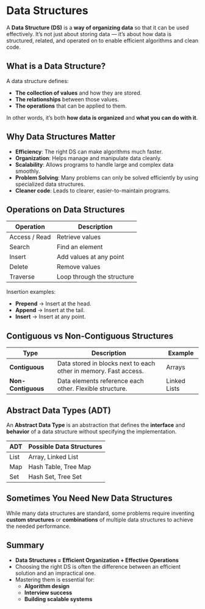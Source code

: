 # Data Structures

A **Data Structure (DS)** is a **way of organizing data** so that it can be used effectively. It’s not just about storing data — it’s about how data is structured, related, and operated on to enable efficient algorithms and clean code.

## What is a Data Structure?

A data structure defines:

- **The collection of values** and how they are stored.
- **The relationships** between those values.
- **The operations** that can be applied to them.

In other words, it’s both **how data is organized** and **what you can do with it**.

## Why Data Structures Matter

- **Efficiency**: The right DS can make algorithms much faster.
- **Organization**: Helps manage and manipulate data cleanly.
- **Scalability**: Allows programs to handle large and complex data smoothly.
- **Problem Solving**: Many problems can only be solved efficiently by using specialized data structures.
- **Cleaner code**: Leads to clearer, easier-to-maintain programs.

## Operations on Data Structures

| Operation     | Description                |
| ------------- | -------------------------- |
| Access / Read | Retrieve values            |
| Search        | Find an element            |
| Insert        | Add values at any point    |
| Delete        | Remove values              |
| Traverse      | Loop through the structure |

Insertion examples:

- **Prepend** → Insert at the head.
- **Append** → Insert at the tail.
- **Insert** → Insert at any point.

## Contiguous vs Non-Contiguous Structures

| Type               | Description                                                      | Example      |
| ------------------ | ---------------------------------------------------------------- | ------------ |
| **Contiguous**     | Data stored in blocks next to each other in memory. Fast access. | Arrays       |
| **Non-Contiguous** | Data elements reference each other. Flexible structure.          | Linked Lists |

## Abstract Data Types (ADT)

An **Abstract Data Type** is an abstraction that defines the **interface** and **behavior** of a data structure without specifying the implementation.

| ADT  | Possible Data Structures |
| ---- | ------------------------ |
| List | Array, Linked List       |
| Map  | Hash Table, Tree Map     |
| Set  | Hash Set, Tree Set       |

## Sometimes You Need New Data Structures

While many data structures are standard, some problems require inventing **custom structures** or **combinations** of multiple data structures to achieve the needed performance.

## Summary

- **Data Structures = Efficient Organization + Effective Operations**
- Choosing the right DS is often the difference between an efficient solution and an impractical one.
- Mastering them is essential for:
  - **Algorithm design**
  - **Interview success**
  - **Building scalable systems**
